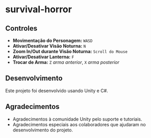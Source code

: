 # survival-horror

## Controles

- **Movimentação do Personagem:** `WASD`
- **Ativar/Desativar Visão Noturna:** `N`
- **Zoom In/Out durante Visão Noturna:** `Scroll do Mouse`
- **Ativar/Desativar Lanterna:** `F`
- **Trocar de Arma:** `Z` *arma anterior*, `X` *arma posterior*

## Desenvolvimento

Este projeto foi desenvolvido usando Unity e C#. 

## Agradecimentos

- Agradecimentos à comunidade Unity pelo suporte e tutoriais.
- Agradecimentos especiais aos colaboradores que ajudaram no desenvolvimento do projeto.
